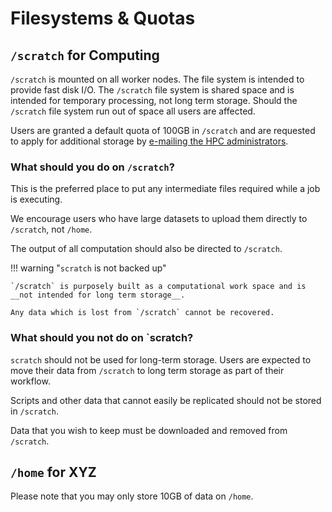 # Filesystems & Quotas

## `/scratch` for Computing

`/scratch` is mounted on all worker nodes. The file system is intended to provide fast disk I/O. The `/scratch` file system is shared space and is intended for temporary processing, not long term storage. Should the `/scratch` file system run out of space all users are affected.

Users are granted a default quota of 100GB in `/scratch` and are requested to apply for additional storage by [e-mailing the HPC administrators](../help/support.md/#Contact-us). 

### What should you do on `/scratch`?

This is the preferred place to put any intermediate files required while a job is executing. 

We encourage users who have large datasets to upload them directly to `/scratch`, not `/home`.

The output of all computation should also be directed to `/scratch`.


!!! warning "`scratch` is not backed up"

    `/scratch` is purposely built as a computational work space and is __not intended for long term storage__.

    Any data which is lost from `/scratch` cannot be recovered.


### What should you __not__ do on `scratch?

`scratch` should not be used for long-term storage. Users are expected to move their data from `/scratch` to long term storage as part of their workflow. 

Scripts and other data that cannot easily be replicated should not be stored in `/scratch`.

Data that you wish to keep must be downloaded and removed from `/scratch`.


## `/home` for XYZ

Please note that you may only store 10GB of data on `/home`.